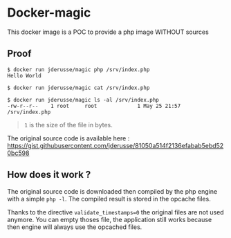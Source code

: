 Docker-magic
============

This docker image is a POC to provide a php image WITHOUT sources

Proof
-----

```
$ docker run jderusse/magic php /srv/index.php
Hello World

$ docker run jderusse/magic cat /srv/index.php

$ docker run jderusse/magic ls -al /srv/index.php
-rw-r--r--    1 root     root             1 May 25 21:57 /srv/index.php
```

> `1` is the size of the file in bytes.


The original source code is available here : https://gist.githubusercontent.com/jderusse/81050a514f2136efabab5ebd520bc598

How does it work ?
------------------

The original source code is downloaded then compiled by the php engine with a
simple `php -l`.
The compiled result is stored in the opcache files.

Thanks to the directive `validate_timestamps=0` the original files are not
used anymore. You can empty thoses file, the application still works because
then engine will always use the opcached files.
